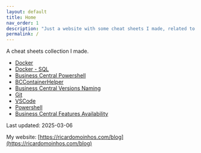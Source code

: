 ```yaml
---
layout: default
title: Home
nav_order: 1
description: "Just a website with some cheat sheets I made, related to Docker, Business Central and others I may find useful."
permalink: /
---
```


A cheat sheets collection I made.

* [Docker](https://ricardopaiva.github.io/cheatsheet/docker-cheat-sheet/)
* [Docker - SQL](https://ricardopaiva.github.io/cheatsheet/docker-sql-cheat-sheet/)
* [Business Central Powershell](https://ricardopaiva.github.io/cheatsheet/business-central-powershell-cheat-sheet/)
* [BCContainerHelper](https://ricardopaiva.github.io/cheatsheet/business-central-bccontainerhelper-cheat-sheet/)
* [Business Central Versions Naming](https://ricardopaiva.github.io/cheatsheet/business-central-versions-naming/)
* [Git](https://ricardopaiva.github.io/cheatsheet/git-cheat-sheet/)
* [VSCode](https://ricardopaiva.github.io/cheatsheet/vscode-cheat-sheet/)
* [Powershell](https://ricardopaiva.github.io/cheatsheet/powershell-cheat-sheet/)
* [Business Central Features Availability](https://ricardopaiva.github.io/cheatsheet/business-central-features-availability/)

Last updated: 2025-03-06

My website: [https://ricardomoinhos.com/blog](https://ricardomoinhos.com/blog)